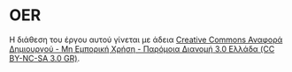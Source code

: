 # OER

Η διάθεση του έργου αυτού γίνεται με άδεια
[Creative Commons Αναφορά Δημιουργού - Μη Εμπορική Χρήση - Παρόμοια Διανομή 3.0 Ελλάδα (CC BY-NC-SA 3.0 GR)][cc-by-nc-sa].

[cc-by-nc-sa]: https://creativecommons.org/licenses/by-nc-sa/3.0/deed.el
